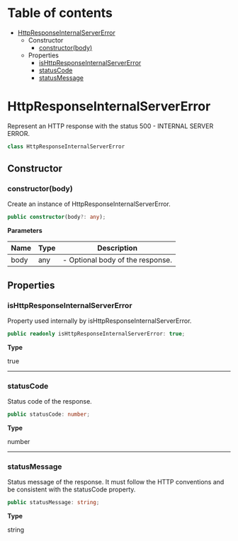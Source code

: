 # Table of contents

* [HttpResponseInternalServerError][ClassDeclaration-19]
    * Constructor
        * [constructor(body)][Constructor-19]
    * Properties
        * [isHttpResponseInternalServerError][PropertyDeclaration-43]
        * [statusCode][PropertyDeclaration-44]
        * [statusMessage][PropertyDeclaration-45]

# HttpResponseInternalServerError

Represent an HTTP response with the status 500 - INTERNAL SERVER ERROR.

```typescript
class HttpResponseInternalServerError
```
## Constructor

### constructor(body)

Create an instance of HttpResponseInternalServerError.

```typescript
public constructor(body?: any);
```

**Parameters**

| Name | Type | Description                      |
| ---- | ---- | -------------------------------- |
| body | any  | - Optional body of the response. |

## Properties

### isHttpResponseInternalServerError

Property used internally by isHttpResponseInternalServerError.

```typescript
public readonly isHttpResponseInternalServerError: true;
```

**Type**

true

----------

### statusCode

Status code of the response.

```typescript
public statusCode: number;
```

**Type**

number

----------

### statusMessage

Status message of the response. It must follow the HTTP conventions
and be consistent with the statusCode property.

```typescript
public statusMessage: string;
```

**Type**

string

[ClassDeclaration-19]: httpresponseinternalservererror.md#httpresponseinternalservererror
[Constructor-19]: httpresponseinternalservererror.md#constructorbody
[PropertyDeclaration-43]: httpresponseinternalservererror.md#ishttpresponseinternalservererror
[PropertyDeclaration-44]: httpresponseinternalservererror.md#statuscode
[PropertyDeclaration-45]: httpresponseinternalservererror.md#statusmessage